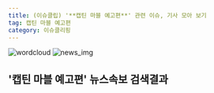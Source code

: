 ```yaml
---
title: (이슈클립) '**캡틴 마블 예고편**' 관련 이슈, 기사 모아 보기
tag: 캡틴 마블 예고편
category: 이슈클리핑
---
```

![wordcloud](https://s3.ap-northeast-2.amazonaws.com/lyrics101-wordcloud/2018-09-19-1537327258.png)
![news_img](https://user-images.githubusercontent.com/42597476/44507050-1206f400-a6e4-11e8-8d98-7ffbfebb353f.png)
## **'**캡틴 마블 예고편**'** 뉴스속보 검색결과

